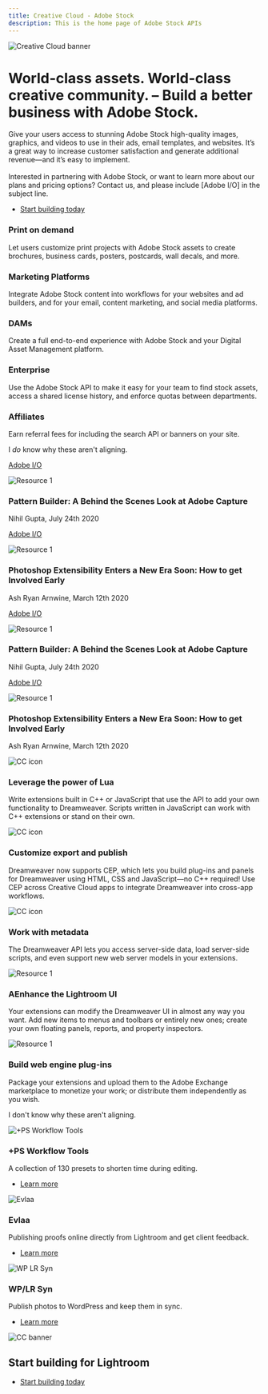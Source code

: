 ```yaml
---
title: Creative Cloud - Adobe Stock
description: This is the home page of Adobe Stock APIs 
---
```


<Hero slots="image, heading, text, buttons" variant="halfwidth" />

![Creative Cloud banner](images/cc-hero.png)

#  World-class assets. World-class creative community. – Build a better business with Adobe Stock.

Give your users access to stunning Adobe Stock high-quality images, graphics, and videos to use in their ads, email templates, and websites. It’s a great way to increase customer satisfaction and generate additional revenue—and it’s easy to implement. <br /><br /> Interested in partnering with Adobe Stock, or want to learn more about our plans and pricing options? Contact us, and please include [Adobe I/O] in the subject line.

* [Start building today](https://console.adobe.io/downloads/lr)



<TextBlock slots="heading, text" width="25%" theme="light" isCentered />

### Print on demand

Let users customize print projects with Adobe Stock assets to create brochures, business cards, posters, postcards, wall decals, and more.

<TextBlock slots="heading, text" width="25%" theme="light" isCentered />

### Marketing Platforms

Integrate Adobe Stock content into workflows for your websites and ad builders, and for your email, content marketing, and social media platforms.

<TextBlock slots="heading, text" width="25%" theme="light" isCentered />


### DAMs

Create a full end-to-end experience with Adobe Stock and your Digital Asset Management platform.

<TextBlock slots="heading, text" width="25%" theme="light" isCentered />


### Enterprise

Use the Adobe Stock API to make it easy for your team to find stock assets, access a shared license history, and enforce quotas between departments.

<TextBlock slots="heading, text" width="25%" theme="light" isCentered />


### Affiliates

Earn referral fees for including the search API or banners on your site.

<InlineAlert variant="help" slots="text"/>

I *do* know why these aren't aligning.

<ResourceCard slots="link, image, heading, text" width="50%" />

[Adobe I/O](https://adobe.io)

![Resource 1](images/resource1.png)

### Pattern Builder: A Behind the Scenes Look at Adobe Capture

Nihil Gupta, July 24th 2020



<ResourceCard slots="link, image, heading, text" width="50%" />

[Adobe I/O](https://adobe.io)

![Resource 1](images/resource2.png)

### Photoshop Extensibility Enters a New Era Soon: How to get Involved Early

Ash Ryan Arnwine, March 12th 2020
<ResourceCard slots="link, image, heading, text" width="50%" />

[Adobe I/O](https://adobe.io)

![Resource 1](images/resource1.png)

### Pattern Builder: A Behind the Scenes Look at Adobe Capture

Nihil Gupta, July 24th 2020



<ResourceCard slots="link, image, heading, text" width="50%" />

[Adobe I/O](https://adobe.io)

![Resource 1](images/resource2.png)

### Photoshop Extensibility Enters a New Era Soon: How to get Involved Early

Ash Ryan Arnwine, March 12th 2020

<!-- 
<ResourceCard slots="link, image, heading, text" width="50%" variant="vertical" />

[Adobe I/O](https://adobe.io)

![Resource 3](images/resource3.png)

### Creating a Great Adobe XD Plugin Listing 

Rob Kleiman, July 8th 2020 -->

<TextBlock slots="image, heading, text" width="33%" theme="light" isCentered />

![CC icon](images/bridge-teaser1.jpg)

### Leverage the power of Lua

Write extensions built in C++ or JavaScript that use the API to add your own functionality to Dreamweaver. Scripts written in JavaScript can work with C++ extensions or stand on their own.


<TextBlock slots="image, heading, text" width="33%" theme="light" isCentered />

![CC icon](images/bridge-teaser2.jpg)

### Customize export and publish

Dreamweaver now supports CEP, which lets you build plug-ins and panels for Dreamweaver using HTML, CSS and JavaScript—no C++ required! Use CEP across Creative Cloud apps to integrate Dreamweaver into cross-app workflows.

<TextBlock slots="image, heading, text" width="33%" theme="light" isCentered />

![CC icon](images/bridge-teaser3.jpg)

### Work with metadata

The Dreamweaver API lets you access server-side data, load server-side scripts, and even support new web server models in your extensions.


<TextBlock slots="image, heading, text" width="33%" theme="light" isCentered />


![Resource 1](images/bridge-teaser4.jpg)

### AEnhance the Lightroom UI

Your extensions can modify the Dreamweaver UI in almost any way you want. Add new items to menus and toolbars or entirely new ones; create your own floating panels, reports, and property inspectors.


<TextBlock slots="image, heading, text" width="33%" theme="light" isCentered />


![Resource 1](images/bridge-teaser5.jpg)

### Build web engine plug-ins

Package your extensions and upload them to the Adobe Exchange marketplace to monetize your work; or distribute them independently as you wish.

<InlineAlert variant="help" slots="text"/>

I don't know why these aren't aligning.

<TextBlock slots="image, heading, text, links" width="33%" theme="light" isCentered />

![+PS Workflow Tools](images/stock-teaser1.jpg)

### +PS Workflow Tools

A collection of 130 presets to shorten time during editing.

* [Learn more](https://creative.adobe.com/addons/products/2672#.WTdCcMm1tTY)



<TextBlock slots="image, heading, text, links" width="33%" theme="light" isCentered />

![Evlaa](images/stock-teaser1.jpg)

### Evlaa

Publishing proofs online directly from Lightroom and get client feedback.

* [Learn more](https://creative.adobe.com/addons/products/15323#.WTdCgMm1tTY)




<TextBlock slots="image, heading, text, links" width="33%" theme="light" isCentered />

![WP LR Syn](images/stock-teaser1.jpg)

### WP/LR Syn

Publish photos to WordPress and keep them in sync.

* [Learn more](https://creative.adobe.com/addons/products/4932#.WTdCesm1tTY)



<SummaryBlock slots="image, heading, buttons" background="rgb(246, 16, 27)" />

![CC banner](images/cc-banner.png)

## Start building for Lightroom

* [Start building today](https://console.adobe.io/downloads/lr)